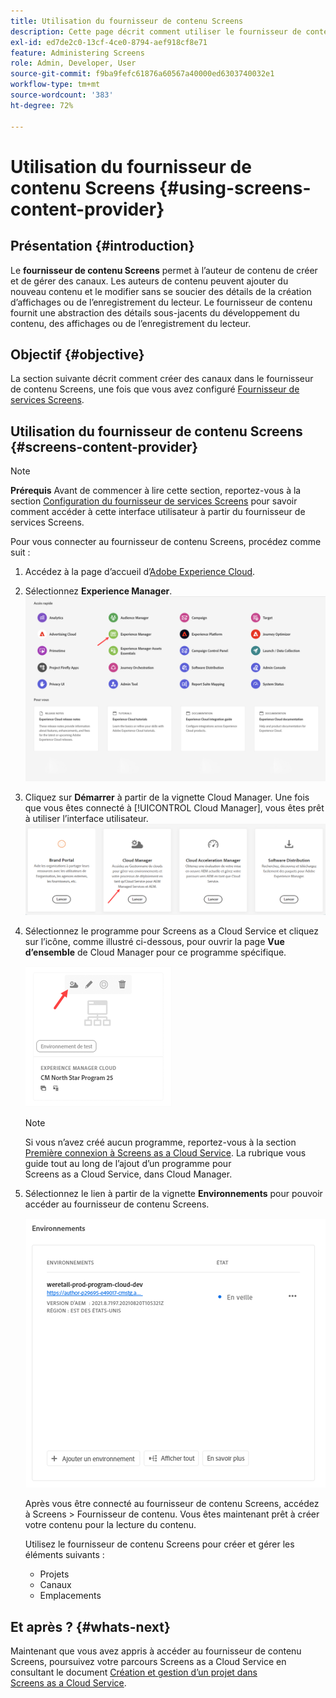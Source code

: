 ```yaml
---
title: Utilisation du fournisseur de contenu Screens
description: Cette page décrit comment utiliser le fournisseur de contenu Screens pour créer du contenu.
exl-id: ed7de2c0-13cf-4ce0-8794-aef918cf8e71
feature: Administering Screens
role: Admin, Developer, User
source-git-commit: f9ba9fefc61876a60567a40000ed6303740032e1
workflow-type: tm+mt
source-wordcount: '383'
ht-degree: 72%

---
```


# Utilisation du fournisseur de contenu Screens {#using-screens-content-provider}

## Présentation {#introduction}

Le **fournisseur de contenu Screens** permet à l’auteur de contenu de créer et de gérer des canaux. Les auteurs de contenu peuvent ajouter du nouveau contenu et le modifier sans se soucier des détails de la création d’affichages ou de l’enregistrement du lecteur. Le fournisseur de contenu fournit une abstraction des détails sous-jacents du développement du contenu, des affichages ou de l’enregistrement du lecteur.

## Objectif {#objective}

La section suivante décrit comment créer des canaux dans le fournisseur de contenu Screens, une fois que vous avez configuré [Fournisseur de services Screens](https://experienceleague.adobe.com/docs/experience-manager-cloud-service/content/screens-as-cloud-service/configure-screens-cloud/using-screens-content-provider.html?lang=fr).

## Utilisation du fournisseur de contenu Screens {#screens-content-provider}

>[!NOTE]
>**Prérequis**
>Avant de commencer à lire cette section, reportez-vous à la section [Configuration du fournisseur de services Screens](https://experienceleague.adobe.com/docs/experience-manager-cloud-service/content/screens-as-cloud-service/configure-screens-cloud/navigating-to-screens-services-provider.html) pour savoir comment accéder à cette interface utilisateur à partir du fournisseur de services Screens.

Pour vous connecter au fournisseur de contenu Screens, procédez comme suit :

1. Accédez à la page d’accueil d’[Adobe Experience Cloud](https://experience.adobe.com).

1. Sélectionnez **Experience Manager**.
   ![Landing page pour un accès rapide aux zones d’Experience Manager.](/help/implementing/cloud-manager/getting-access-to-aem-in-cloud/assets/landing-page1.png)

1. Cliquez sur **Démarrer** à partir de la vignette Cloud Manager. Une fois que vous êtes connecté à [!UICONTROL Cloud Manager], vous êtes prêt à utiliser l’interface utilisateur.
   ![ Quatre zones de Cloud Manager (Brand Portal, Cloud Manager, Cloud Acceleration Manager et Distribution logicielle) affichant chacune leur propre bouton Launch.](/help/implementing/cloud-manager/getting-access-to-aem-in-cloud/assets/landing-page2.png)

1. Sélectionnez le programme pour Screens as a Cloud Service et cliquez sur l’icône, comme illustré ci-dessous, pour ouvrir la page **Vue d’ensemble** de Cloud Manager pour ce programme spécifique.

   ![L’icône de la page Aperçu du Cloud Manager s’affiche à l’extrémité gauche d’une barre d’outils.](/help/screens-cloud/assets/configure/screens-cp-1.png)

   >[!NOTE]
   >Si vous n’avez créé aucun programme, reportez-vous à la section [Première connexion à Screens as a Cloud Service](https://experienceleague.adobe.com/docs/experience-manager-cloud-service/content/screens-as-cloud-service/onboarding-screens-cloud/first-time-login-screens-cloud.html). La rubrique vous guide tout au long de l’ajout d’un programme pour Screens as a Cloud Service, dans Cloud Manager.

1. Sélectionnez le lien à partir de la vignette **Environnements** pour pouvoir accéder au fournisseur de contenu Screens.

   ![Lien mis en surbrillance à partir de la carte Environnements qui vous permet d’accéder au fournisseur de contenu Screens.](/help/screens-cloud/assets/configure/screens-cp-2.png)

   Après vous être connecté au fournisseur de contenu Screens, accédez à Screens > Fournisseur de contenu. Vous êtes maintenant prêt à créer votre contenu pour la lecture du contenu.

   Utilisez le fournisseur de contenu Screens pour créer et gérer les éléments suivants :

   * Projets
   * Canaux
   * Emplacements

## Et après ? {#whats-next}

Maintenant que vous avez appris à accéder au fournisseur de contenu Screens, poursuivez votre parcours Screens as a Cloud Service en consultant le document [Création et gestion d’un projet dans Screens as a Cloud Service](https://experienceleague.adobe.com/docs/experience-manager-cloud-service/content/screens-as-cloud-service/create-content/creating-projects-screens-cloud.html).
